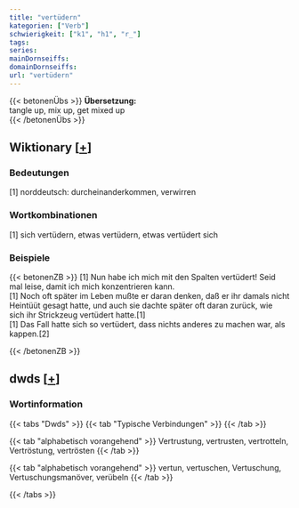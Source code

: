 ```yaml
---
title: "vertüdern"
kategorien: ["Verb"]
schwierigkeit: ["k1", "h1", "r_"]
tags:
series:
mainDornseiffs:
domainDornseiffs:
url: "vertüdern"
---
```


{{< betonenÜbs >}}
**Übersetzung:**  
tangle up, mix  up, get mixed  up  
{{< /betonenÜbs >}}

## Wiktionary [[+](https://de.wiktionary.org/wiki/vertüdern)]

### Bedeutungen
[1] norddeutsch: durcheinanderkommen, verwirren  

### Wortkombinationen
[1] sich vertüdern, etwas vertüdern, etwas vertüdert sich  

### Beispiele
{{< betonenZB >}}
[1] Nun habe ich mich mit den Spalten vertüdert! Seid mal leise, damit ich mich konzentrieren kann.  
[1] Noch oft später im Leben mußte er daran denken, daß er ihr damals nicht Heintüüt gesagt hatte, und auch sie dachte später oft daran zurück, wie sich ihr Strickzeug vertüdert hatte.[1]  
[1] Das Fall hatte sich so vertüdert, dass nichts anderes zu machen war, als kappen.[2]  

{{< /betonenZB >}}


## dwds [[+](https://www.dwds.de/wb/vertüdern)]

### Wortinformation
{{< tabs "Dwds" >}}
{{< tab "Typische Verbindungen" >}}
{{< /tab >}}

{{< tab "alphabetisch vorangehend" >}}
Vertrustung, vertrusten, vertrotteln, Vertröstung, vertrösten
{{< /tab >}}

{{< tab "alphabetisch vorangehend" >}}
vertun, vertuschen, Vertuschung, Vertuschungsmanöver, verübeln
{{< /tab >}}

{{< /tabs >}}

